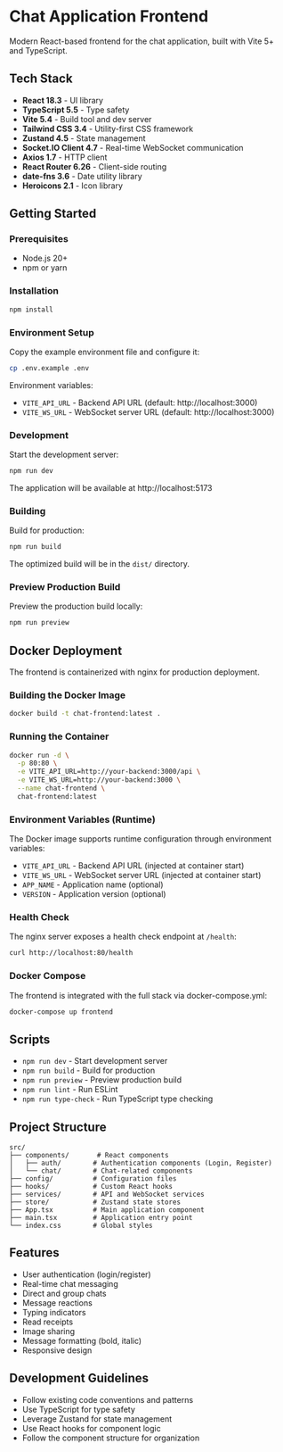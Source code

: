 # Chat Application Frontend

Modern React-based frontend for the chat application, built with Vite 5+ and TypeScript.

## Tech Stack

- **React 18.3** - UI library
- **TypeScript 5.5** - Type safety
- **Vite 5.4** - Build tool and dev server
- **Tailwind CSS 3.4** - Utility-first CSS framework
- **Zustand 4.5** - State management
- **Socket.IO Client 4.7** - Real-time WebSocket communication
- **Axios 1.7** - HTTP client
- **React Router 6.26** - Client-side routing
- **date-fns 3.6** - Date utility library
- **Heroicons 2.1** - Icon library

## Getting Started

### Prerequisites

- Node.js 20+
- npm or yarn

### Installation

```bash
npm install
```

### Environment Setup

Copy the example environment file and configure it:

```bash
cp .env.example .env
```

Environment variables:
- `VITE_API_URL` - Backend API URL (default: http://localhost:3000)
- `VITE_WS_URL` - WebSocket server URL (default: http://localhost:3000)

### Development

Start the development server:

```bash
npm run dev
```

The application will be available at http://localhost:5173

### Building

Build for production:

```bash
npm run build
```

The optimized build will be in the `dist/` directory.

### Preview Production Build

Preview the production build locally:

```bash
npm run preview
```

## Docker Deployment

The frontend is containerized with nginx for production deployment.

### Building the Docker Image

```bash
docker build -t chat-frontend:latest .
```

### Running the Container

```bash
docker run -d \
  -p 80:80 \
  -e VITE_API_URL=http://your-backend:3000/api \
  -e VITE_WS_URL=http://your-backend:3000 \
  --name chat-frontend \
  chat-frontend:latest
```

### Environment Variables (Runtime)

The Docker image supports runtime configuration through environment variables:

- `VITE_API_URL` - Backend API URL (injected at container start)
- `VITE_WS_URL` - WebSocket server URL (injected at container start)
- `APP_NAME` - Application name (optional)
- `VERSION` - Application version (optional)

### Health Check

The nginx server exposes a health check endpoint at `/health`:

```bash
curl http://localhost:80/health
```

### Docker Compose

The frontend is integrated with the full stack via docker-compose.yml:

```bash
docker-compose up frontend
```

## Scripts

- `npm run dev` - Start development server
- `npm run build` - Build for production
- `npm run preview` - Preview production build
- `npm run lint` - Run ESLint
- `npm run type-check` - Run TypeScript type checking

## Project Structure

```
src/
├── components/       # React components
│   ├── auth/        # Authentication components (Login, Register)
│   └── chat/        # Chat-related components
├── config/          # Configuration files
├── hooks/           # Custom React hooks
├── services/        # API and WebSocket services
├── store/           # Zustand state stores
├── App.tsx          # Main application component
├── main.tsx         # Application entry point
└── index.css        # Global styles
```

## Features

- User authentication (login/register)
- Real-time chat messaging
- Direct and group chats
- Message reactions
- Typing indicators
- Read receipts
- Image sharing
- Message formatting (bold, italic)
- Responsive design

## Development Guidelines

- Follow existing code conventions and patterns
- Use TypeScript for type safety
- Leverage Zustand for state management
- Use React hooks for component logic
- Follow the component structure for organization
